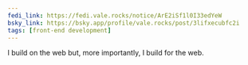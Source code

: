 ```yaml
---
fedi_link: https://fedi.vale.rocks/notice/ArE2iSf1l0I33edYeW
bsky_link: https://bsky.app/profile/vale.rocks/post/3lifxecubfc2i
tags: [front-end development]
---
```


I build on the web but, more importantly, I build for the web.

